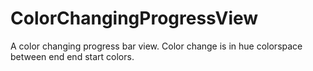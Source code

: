 ColorChangingProgressView
=========================

A color changing progress bar view. Color change is in hue colorspace between end end start colors.